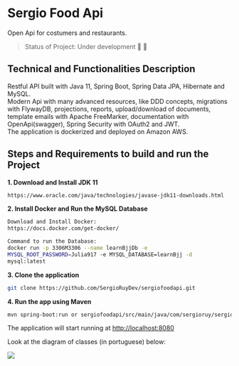 # Sergio Food Api
Open Api for costumers and restaurants.

> Status of Project: Under development :wrench: :hammer:

## Technical and Functionalities Description

Restful API built with Java 11, Spring Boot, Spring Data JPA, Hibernate and MySQL.  
Modern Api with many advanced resources, like DDD concepts, migrations with FlywayDB,
projections, reports, upload/download of documents, template emails with Apache FreeMarker,
documentation with OpenApi(swagger), Spring Security with OAuth2 and JWT.  
The application is dockerized and deployed on Amazon AWS.


## Steps and Requirements to build and run the Project

**1. Download and Install JDK 11**
  ```bash
https://www.oracle.com/java/technologies/javase-jdk11-downloads.html
 ```
**2. Install Docker and Run the MySQL Database**
 ```bash
Download and Install Docker:  
https://docs.docker.com/get-docker/

Command to run the Database: 
docker run -p 3306M3306 --name learnBjjDb -e
MYSQL_ROOT_PASSWORD=Julia917 -e MYSQL_DATABASE=learnBjj -d
mysql:latest
  ```  
**3. Clone the application**
```bash
git clone https://github.com/SergioRuyDev/sergiofoodapi.git
```
**4. Run the app using Maven**
  ```bash
  mvn spring-boot:run or sergiofoodapi/src/main/java/com/sergioruy/sergiofoodapi/SergiofoodapiApplication.java
  ```
The application will start running at <http://localhost:8080>

Look at the diagram of classes (in portuguese) below:

<p align"center">
  <img src="https://snipboard.io/vuWC7R.jpg"/>
</p>
